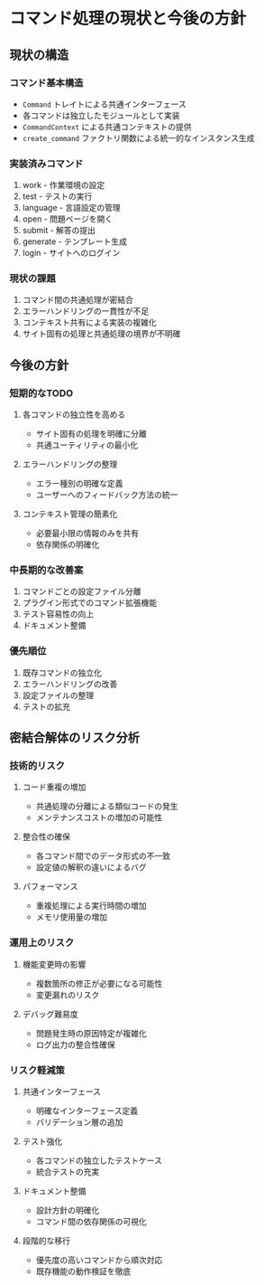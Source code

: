 # コマンド処理の現状と今後の方針

## 現状の構造

### コマンド基本構造
- `Command` トレイトによる共通インターフェース
- 各コマンドは独立したモジュールとして実装
- `CommandContext` による共通コンテキストの提供
- `create_command` ファクトリ関数による統一的なインスタンス生成

### 実装済みコマンド
1. work - 作業環境の設定
2. test - テストの実行
3. language - 言語設定の管理
4. open - 問題ページを開く
5. submit - 解答の提出
6. generate - テンプレート生成
7. login - サイトへのログイン

### 現状の課題
1. コマンド間の共通処理が密結合
2. エラーハンドリングの一貫性が不足
3. コンテキスト共有による実装の複雑化
4. サイト固有の処理と共通処理の境界が不明確

## 今後の方針

### 短期的なTODO
1. 各コマンドの独立性を高める
   - サイト固有の処理を明確に分離
   - 共通ユーティリティの最小化

2. エラーハンドリングの整理
   - エラー種別の明確な定義
   - ユーザーへのフィードバック方法の統一

3. コンテキスト管理の簡素化
   - 必要最小限の情報のみを共有
   - 依存関係の明確化

### 中長期的な改善案
1. コマンドごとの設定ファイル分離
2. プラグイン形式でのコマンド拡張機能
3. テスト容易性の向上
4. ドキュメント整備

### 優先順位
1. 既存コマンドの独立化
2. エラーハンドリングの改善
3. 設定ファイルの整理
4. テストの拡充 

## 密結合解体のリスク分析

### 技術的リスク
1. コード重複の増加
   - 共通処理の分離による類似コードの発生
   - メンテナンスコストの増加の可能性

2. 整合性の確保
   - 各コマンド間でのデータ形式の不一致
   - 設定値の解釈の違いによるバグ

3. パフォーマンス
   - 重複処理による実行時間の増加
   - メモリ使用量の増加

### 運用上のリスク
1. 機能変更時の影響
   - 複数箇所の修正が必要になる可能性
   - 変更漏れのリスク

2. デバッグ難易度
   - 問題発生時の原因特定が複雑化
   - ログ出力の整合性確保

### リスク軽減策
1. 共通インターフェース
   - 明確なインターフェース定義
   - バリデーション層の追加

2. テスト強化
   - 各コマンドの独立したテストケース
   - 統合テストの充実

3. ドキュメント整備
   - 設計方針の明確化
   - コマンド間の依存関係の可視化

4. 段階的な移行
   - 優先度の高いコマンドから順次対応
   - 既存機能の動作検証を徹底 
